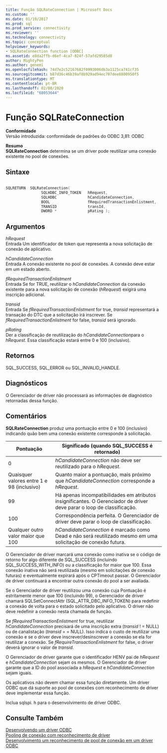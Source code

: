 ```yaml
---
title: Função SQLRateConnection | Microsoft Docs
ms.custom: ''
ms.date: 01/19/2017
ms.prod: sql
ms.prod_service: connectivity
ms.reviewer: ''
ms.technology: connectivity
ms.topic: conceptual
helpviewer_keywords:
- SQLRateConnection function [ODBC]
ms.assetid: e8da2ffb-d6ef-4ca7-824f-57afd29585d8
author: MightyPen
ms.author: genemi
ms.openlocfilehash: 74d7e2c52167682f0993006db3a1125ca741cf35
ms.sourcegitcommit: b87d36c46b39af8b929ad94ec707dee8800950f5
ms.translationtype: MT
ms.contentlocale: pt-BR
ms.lasthandoff: 02/08/2020
ms.locfileid: "68053644"
---
```

# <a name="sqlrateconnection-function"></a>Função SQLRateConnection
**Conformidade**  
 Versão introduzida: conformidade de padrões do ODBC 3,81: ODBC  
  
 **Resumo**  
 **SQLRateConnection** determina se um driver pode reutilizar uma conexão existente no pool de conexões.  
  
## <a name="syntax"></a>Sintaxe  
  
```cpp
  
SQLRETURN  SQLRateConnection(  
                SQLHDBC_INFO_TOKEN   hRequest,  
                SQLHDBC              hCandidateConnection,  
                BOOL                 fRequiredTransactionEnlistment,  
                TRANSID              transId,  
                DWORD *              pRating );  
```  
  
## <a name="arguments"></a>Argumentos  
 *hRequest*  
 Entrada Um identificador de token que representa a nova solicitação de conexão de aplicativo.  
  
 *hCandidateConnection*  
 Entrada A conexão existente no pool de conexões. A conexão deve estar em um estado aberto.  
  
 *fRequiredTransactionEnlistment*  
 Entrada Se for TRUE, reutilizar o *hCandidateConnection* da conexão existente para a nova solicitação de conexão (*hRequest*) exigirá uma inscrição adicional.  
  
 *transid*  
 Entrada Se *fRequiredTransactionEnlistment* for true, *transid* representará a transação do DTC que a solicitação irá inscrever. Se *fRequiredTransactionEnlistment* for false, *transid* será ignorado.  
  
 *pRating*  
 Der a classificação de reutilização do *hCandidateConnection*para o *hRequest*. Essa classificação estará entre 0 e 100 (inclusivo).  
  
## <a name="returns"></a>Retornos  
 SQL_SUCCESS, SQL_ERROR ou SQL_INVALID_HANDLE.  
  
## <a name="diagnostics"></a>Diagnósticos  
 O Gerenciador de driver não processará as informações de diagnóstico retornadas dessa função.  
  
## <a name="remarks"></a>Comentários  
 **SQLRateConnection** produz uma pontuação entre 0 e 100 (inclusivo) indicando quão bem uma conexão existente corresponde à solicitação.  
  
|Pontuação|Significado (quando SQL_SUCCESS é retornado)|  
|-----------|-----------------------------------------------|  
|0|*hCandidateConnection* não deve ser reutilizado para o *hRequest*.|  
|Quaisquer valores entre 1 e 98 (inclusivo)|Quanto maior a pontuação, mais próximo que *hCandidateConnection* corresponde a *hRequest*.|  
|99|Há apenas incompatibilidades em atributos insignificantes.  O Gerenciador de driver deve parar o loop de classificação.|  
|100|Correspondência perfeita.  O Gerenciador de driver deve parar o loop de classificação.|  
|Qualquer outro valor maior que 100|*hCandidateConnection* é marcado como Dead e não será reutilizado mesmo em uma solicitação de conexão futura.|  
  
 O Gerenciador de driver marcará uma conexão como inativa se o código de retorno for algo diferente de SQL_SUCCESS (incluindo SQL_SUCCESS_WITH_INFO) ou a classificação for maior que 100. Essa conexão inativa não será reutilizada (mesmo em solicitações de conexão futuras) e eventualmente expirará após o CPTimeout passar. O Gerenciador de driver continuará a encontrar outra conexão do pool a ser avaliada.  
  
 Se o Gerenciador de driver reutilizou uma conexão cuja Pontuação é estritamente menor que 100 (incluindo 99), o Gerenciador de driver chamará SQLSetConnectAttr (SQL_ATTR_DBC_INFO_TOKEN) para redefinir a conexão de volta para o estado solicitado pelo aplicativo. O driver não deve redefinir a conexão nesta chamada de função.  
  
 Se *fRequiredTransactionEnlistment* for true, reutilizar *hCandidateConnection* precisará de uma inscrição extra (*transid* ! = NULL) ou de canalistação (*transid* = = NULL). Isso indica o custo de reutilizar uma conexão e se o driver deve inscrever/desinscrever a conexão se ela for reutilizar a conexão. Se *fRequireTransactionEnlistment* for false, o driver deverá ignorar o valor de *transid*.  
  
 O Gerenciador de driver garante que o identificador HENV pai de *hRequest* e *hCandidateConnection* sejam os mesmos. O Gerenciador de driver garante que a ID do pool associada a *hRequest* e *hCandidateConnection* sejam iguais.  
  
 Os aplicativos não devem chamar essa função diretamente. Um driver ODBC que dá suporte ao pool de conexões com reconhecimento de driver deve implementar essa função.  
  
 Inclua sqlspi. h para o desenvolvimento de driver ODBC.  
  
## <a name="see-also"></a>Consulte Também  
 [Desenvolvendo um driver ODBC](../../../odbc/reference/develop-driver/developing-an-odbc-driver.md)   
 [Pooling de conexão com reconhecimento de driver](../../../odbc/reference/develop-app/driver-aware-connection-pooling.md)   
 [Desenvolvimento um reconhecimento de pool de conexão em um driver ODBC](../../../odbc/reference/develop-driver/developing-connection-pool-awareness-in-an-odbc-driver.md)
